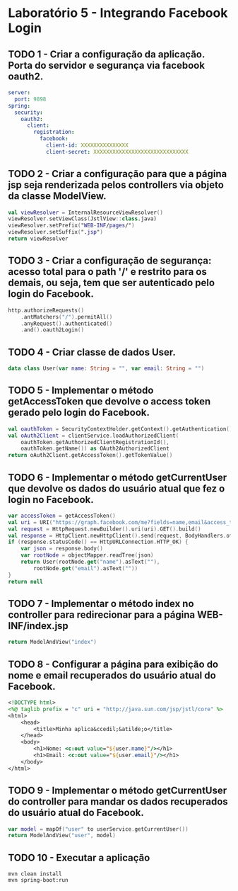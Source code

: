 # Laborat&oacute;rio 5 - Integrando Facebook Login

## TODO 1 - Criar a configuração da aplicação. Porta do servidor e segurança via facebook oauth2.

```yaml
server:
  port: 9898
spring:
  security:
    oauth2:
      client:
        registration:
          facebook:
            client-id: XXXXXXXXXXXXXXX
            client-secret: XXXXXXXXXXXXXXXXXXXXXXXXXXXXXX
```

## TODO 2 - Criar a configuração para que a página jsp seja renderizada pelos controllers via objeto da classe ModelView.

```kotlin
val viewResolver = InternalResourceViewResolver()
viewResolver.setViewClass(JstlView::class.java)
viewResolver.setPrefix("WEB-INF/pages/")
viewResolver.setSuffix(".jsp")
return viewResolver
```

## TODO 3 - Criar a configuração de segurança: acesso total para o path '/' e restrito para os demais, ou seja, tem que ser autenticado pelo login do Facebook.

```kotlin
http.authorizeRequests()   
    .antMatchers("/").permitAll()
    .anyRequest().authenticated()
    .and().oauth2Login()
```

## TODO 4 - Criar classe de dados User.

```kotlin
data class User(var name: String = "", var email: String = "")
```

## TODO 5 - Implementar o método getAccessToken que devolve o access token gerado pelo login do Facebook.

```kotlin
val oauthToken = SecurityContextHolder.getContext().getAuthentication() as OAuth2AuthenticationToken;
val oAuth2Client = clientService.loadAuthorizedClient(
    oauthToken.getAuthorizedClientRegistrationId(),
    oauthToken.getName()) as OAuth2AuthorizedClient
return oAuth2Client.getAccessToken().getTokenValue()
```

## TODO 6 - Implementar o método getCurrentUser que devolve os dados do usuário atual que fez o login no Facebook.

```kotlin
var accessToken = getAccessToken()
val uri = URI("https://graph.facebook.com/me?fields=name,email&access_token=" + accessToken)
val request = HttpRequest.newBuilder().uri(uri).GET().build()
val response = HttpClient.newHttpClient().send(request, BodyHandlers.ofString())
if (response.statusCode() == HttpURLConnection.HTTP_OK) {
    var json = response.body()
    var rootNode = objectMapper.readTree(json)
    return User(rootNode.get("name").asText(""),
        rootNode.get("email").asText(""))
}
return null
```

## TODO 7 - Implementar o método index no controller para redirecionar para a página WEB-INF/index.jsp

```kotlin
return ModelAndView("index")
```

## TODO 8 - Configurar a página para exibição do nome e email recuperados do usuário atual do Facebook.

```jsp
<!DOCTYPE html>
<%@ taglib prefix = "c" uri = "http://java.sun.com/jsp/jstl/core" %>
<html>
    <head>
        <title>Minha aplica&ccedil;&atilde;o</title>
    </head>
    <body>
        <h1>Nome: <c:out value="${user.name}"/></h1>
        <h1>Email: <c:out value="${user.email}"/></h1>
    </body>
</html>
```

## TODO 9 - Implementar o método getCurrentUser do controller para mandar os dados recuperados do usuário atual do Facebook.

```kotlin
var model = mapOf("user" to userService.getCurrentUser())
return ModelAndView("user", model)
```

## TODO 10 - Executar a aplicação

```shell
mvn clean install
mvn spring-boot:run
```

